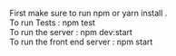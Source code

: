 First make sure to run npm or yarn install .</br>
To run Tests : npm test</br>
To run the server : npm dev:start</br>
To run the front end server : npm start</br>
